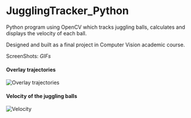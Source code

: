 # JugglingTracker_Python
Python program using OpenCV which tracks juggling balls, calculates and displays the velocity of each ball.

Designed and built as a final project in Computer Vision academic course.


ScreenShots:
*GIFs*


#### Overlay trajectories

![Overlay trajectories](https://im5.ezgif.com/tmp/ezgif-5-4bceb3884515.gif)


#### Velocity of the juggling balls

![Velocity](https://media.giphy.com/media/nv4vL13u33aCaReco2/giphy.gif)
